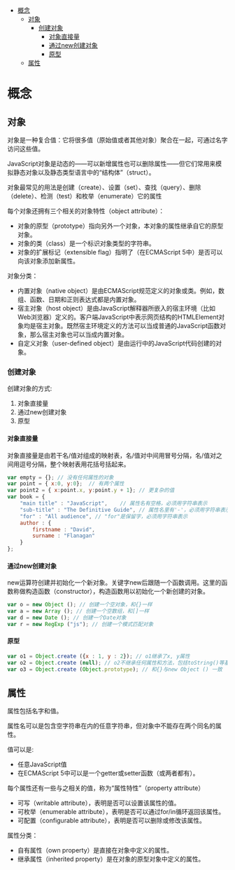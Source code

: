 
<!-- @import "[TOC]" {cmd="toc" depthFrom=1 depthTo=6 orderedList=false} -->

<!-- code_chunk_output -->

- [概念](#概念)
  - [对象](#对象)
    - [创建对象](#创建对象)
      - [对象直接量](#对象直接量)
      - [通过new创建对象](#通过new创建对象)
      - [原型](#原型)
  - [属性](#属性)

<!-- /code_chunk_output -->



# 概念

## 对象
对象是一种复合值：它将很多值（原始值或者其他对象）聚合在一起，可通过名字访问这些值。

JavaScript对象是动态的——可以新增属性也可以删除属性——但它们常用来模拟静态对象以及静态类型语言中的“结构体”（struct）。

对象最常见的用法是创建（create）、设置（set）、查找（query）、删除（delete）、检测（test）和枚举（enumerate）它的属性

每个对象还拥有三个相关的对象特性（object attribute）：
- 对象的原型（prototype）指向另外一个对象，本对象的属性继承自它的原型对象。
- 对象的类（class）是一个标识对象类型的字符串。
- 对象的扩展标记（extensible flag）指明了（在ECMAScript 5中）是否可以向该对象添加新属性。

对象分类：
- 内置对象（native object）是由ECMAScript规范定义的对象或类。例如，数组、函数、日期和正则表达式都是内置对象。
- 宿主对象（host object）是由JavaScript解释器所嵌入的宿主环境（比如Web浏览器）定义的。客户端JavaScript中表示网页结构的HTMLElement对象均是宿主对象。既然宿主环境定义的方法可以当成普通的JavaScript函数对象，那么宿主对象也可以当成内置对象。
- 自定义对象（user-defined object）是由运行中的JavaScript代码创建的对象。

### 创建对象

创建对象的方式:
1. 对象直接量
2. 通过new创建对象
3. 原型

#### 对象直接量

对象直接量是由若干名/值对组成的映射表，名/值对中间用冒号分隔，名/值对之间用逗号分隔，整个映射表用花括号括起来。

``` javascript
var empty = {}; // 没有任何属性的对象
var point = { x:0, y:0};  // 有两个属性
var point2 = { x:point.x, y:point.y + 1}; // 更复杂的值
var book = {
    "main title" : "JavaScript",    // 属性名有空格，必须用字符串表示
    "sub-title" : "The Definitive Guide", // 属性名里有'-'，必须用字符串表示
    "for" : "All audience", // "for"是保留字，必须用字符串表示
    author : {
        firstname : "David",
        surname : "Flanagan"
    }
};

```

#### 通过new创建对象

new运算符创建并初始化一个新对象。关键字new后跟随一个函数调用。这里的函数称做构造函数（constructor），构造函数用以初始化一个新创建的对象。

```javascript
var o = new Object (); // 创建一个空对象，和{}一样
var a = new Array (); // 创建一个空数组，和[]一样
var d = new Date (); // 创建一个Date对象
var r = new RegExp ("js"); // 创建一个模式匹配对象
```

#### 原型

``` javascript
var o1 = Object.create ({x : 1, y : 2}); // o1继承了x, y属性
var o2 = Object.create (null); // o2不继承任何属性和方法，包括toString()等基础方法，不能和'+'符号一起工作
var o3 = Object.create (Object.prototype); // 和{}与new Object () 一致
```


## 属性

属性包括名字和值。

属性名可以是包含空字符串在内的任意字符串，但对象中不能存在两个同名的属性。

值可以是:
- 任意JavaScript值
- 在ECMAScript 5中可以是一个getter或setter函数（或两者都有）。

每个属性还有一些与之相关的值，称为“属性特性”（property attribute）
- 可写（writable attribute），表明是否可以设置该属性的值。
- 可枚举（enumerable attribute），表明是否可以通过for/in循环返回该属性。
- 可配置（configurable attribute），表明是否可以删除或修改该属性。

属性分类：
- 自有属性（own property）是直接在对象中定义的属性。
- 继承属性（inherited property）是在对象的原型对象中定义的属性。